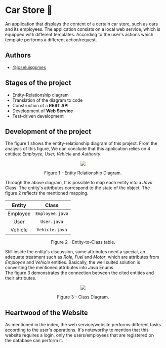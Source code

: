# Car Store 🚗

An application that displays the content of a certain car store, such as cars and its employees. The application consists on a local web service, which is equipped with different templates. According to the user's actions which template performs a different action/request.

## Authors

- [@joseluisgomes](https://www.github.com/joseluisgomes)

## Stages of the project

- Entity-Relationship diagram
- Translation of the diagram to code
- Construction of a **REST API**
- Development of **Web Service**
- Test-driven development

## Development of the project

The figure 1 shows the entity-relationship diagram of this project. From the analysis of this figure, We can conclude that this application relies on 4 entities: _Employee, User, Vehicle_ and _Authority_.

<p align="center">
    <img src="https://user-images.githubusercontent.com/70901488/187467998-703b5d8d-23b2-4fd2-89f1-26ccbc16f65d.png">
</p>
<div align = "center">Figure 1 - Entity Relationship Diagram.</div>

Through the above diagram, It is possible to map each entity into a _Java_ Class. The entity's attributes correspond to the state of the object. The figure 2 reflects the mentioned mapping.

<div align="center">

|   Entity   |       Class       |
|:----------:|:-----------------:|
|  Employee  |  `Employee.java`  |
|    User    |    `User.java`    |
|  Vehicle   |  `Vehicle.java`   |

</div>
<div align = "center">Figure 2 - Entity-to-Class table.</div>

Still inside the entity's discussion, some attributes need a special, an adequate treatment such as _Role, Fuel_ and _Motor_, which are attributes from _Employee_ and _Vehicle_ entities. Basically, the well suited solution is converting the mentioned attributes into _Java_ Enums.
<br />
The figure 3 demonstrates the connection between the cited entities and their attributes.

<p align="center">
    <img src="https://user-images.githubusercontent.com/70901488/187542260-161fd005-1cd2-4aa4-89e0-12dbb40d7559.png">
</p>
<div align = "center">Figure 3 - Class Diagram.</div>

## Heartwood of the Website 

As mentioned in the index, the web service/website performs different tasks according to the user's operations. It's noteworthy to mention that this website requires a login, only the users/employees that are registered on the database can perform it. 